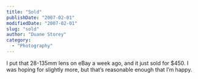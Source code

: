 ```yaml
---
title: "Sold"
publishDate: "2007-02-01"
modifiedDate: "2007-02-01"
slug: "sold"
author: "Duane Storey"
category:
  - "Photography"
---
```


I put that 28-135mm lens on eBay a week ago, and it just sold for $450. I was hoping for slightly more, but that’s reasonable enough that I’m happy.